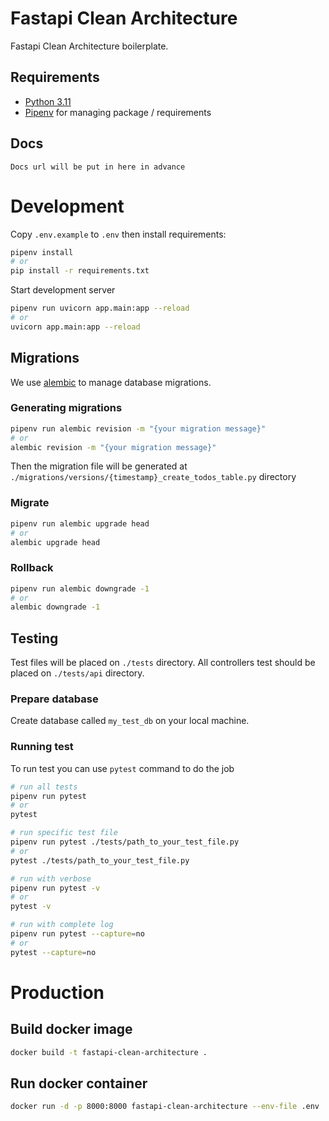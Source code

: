 # Fastapi Clean Architecture
Fastapi Clean Architecture boilerplate.

## Requirements

- [Python 3.11](https://www.python.org/)
- [Pipenv](https://pipenv.pypa.io/en/latest/) for managing package / requirements

## Docs
`Docs url will be put in here in advance`

# Development

Copy `.env.example` to `.env` then install requirements:

```bash
pipenv install
# or
pip install -r requirements.txt
```
Start development server
```bash
pipenv run uvicorn app.main:app --reload
# or
uvicorn app.main:app --reload
```

## Migrations

We use [alembic](https://alembic.sqlalchemy.org/en/latest/tutorial.html) to manage database migrations.

### Generating migrations
```bash
pipenv run alembic revision -m "{your migration message}"
# or
alembic revision -m "{your migration message}"
```
Then the migration file will be generated at `./migrations/versions/{timestamp}_create_todos_table.py` directory

### Migrate

```bash
pipenv run alembic upgrade head
# or
alembic upgrade head
```

### Rollback
```bash
pipenv run alembic downgrade -1
# or
alembic downgrade -1
```

## Testing
Test files will be placed on `./tests` directory. All controllers test should be placed on `./tests/api` directory.

### Prepare database

Create database called `my_test_db` on your local machine.


### Running test
To run test you can use `pytest` command to do the job
```bash
# run all tests
pipenv run pytest
# or
pytest

# run specific test file
pipenv run pytest ./tests/path_to_your_test_file.py
# or
pytest ./tests/path_to_your_test_file.py

# run with verbose
pipenv run pytest -v
# or
pytest -v

# run with complete log
pipenv run pytest --capture=no
# or
pytest --capture=no
```

# Production

## Build docker image
```bash
docker build -t fastapi-clean-architecture .
```

## Run docker container
```bash
docker run -d -p 8000:8000 fastapi-clean-architecture --env-file .env
```
